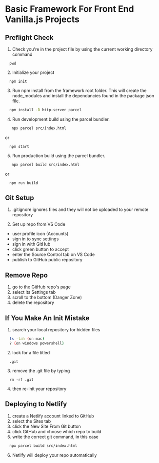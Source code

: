 # Basic Framework For Front End Vanilla.js Projects

## Preflight Check
1. Check you're in the project file by using the current working directory command
```
  pwd
```
2. Initialize your project
```
  npm init
```
3. Run npm install from the framework root folder. This will create the node_modules and install the dependancies found in the package.json file.
```bash
  npm install -D http-server parcel 
```
4. Run development build using the parcel bundler.
```bash
   npx parcel src/index.html
```
or
```
  npm start
```
5. Run production build using the parcel bundler.
```bash
   npx parcel build src/index.html
```
or
```
  npm run build
```


## Git Setup
1.  .gitignore ignores files and they will not be uploaded to your remote repository

2.  Set up repo from VS Code
   -  user profile icon (Accounts)
   -  sign in to sync settings
   -  sign in with GitHub
   -  click green button to accept
   -  enter the Source Control tab on VS Code
   -  publish to GitHub public repository


## Remove Repo
1.  go to the GitHub repo's page
2.  select its Settings tab
3.  scroll to the bottom (Danger Zone)
4.  delete the repository


## If You Make An Init Mistake
1.  search your local repository for hidden files
```bash
  ls -lah (on mac)
  ? (on windows powershell)
```
2.  look for a file titled
```
  .git
```
3.  remove the .git file by typing
```
  rm -rf .git
```
4.  then re-init your repository


## Deploying to Netlify
1.  create a Netlify account linked to GitHub
2.  select the Sites tab
3.  click the New Site From Git button
4.  click GitHub and choose which repo to build
5.  write the correct git command, in this case
```bash
  npx parcel build src/index.html
```
6.  Netlify will deploy your repo automatically